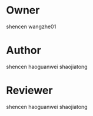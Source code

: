 # Owner
shencen
wangzhe01

# Author 
shencen
haoguanwei
shaojiatong

# Reviewer
shencen
haoguanwei
shaojiatong
